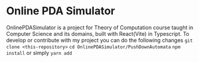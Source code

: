 # Online PDA Simulator
OnlinePDASimulator is a project for Theory of Computation course taught in Computer Science and its domains, built with React(Vite) in Typescript.
To develop or contribute with my project you can do the following changes
```git clone <this-repository>```
```cd OnlinePDASimulator/PushDownAutomata```
```npm install```
or simply
```yarn add```
